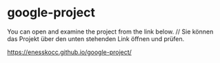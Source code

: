 # google-project

You can open and examine the project from the link below. // Sie können das Projekt über den unten stehenden Link öffnen und prüfen.

https://enesskocc.github.io/google-project/
